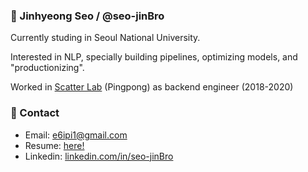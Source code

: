 ### 👋 Jinhyeong Seo / @seo-jinBro

Currently studing in Seoul National University.

Interested in NLP, specially building pipelines, optimizing models, and "productionizing".

Worked in [Scatter Lab](https://scatterlab.co.kr/) (Pingpong) as backend engineer (2018-2020)

### 📮 Contact

- Email: e6ipi1@gmail.com
- Resume: [here!](./Resume_Jinhyeong_Seo.pdf)
- Linkedin: [linkedin.com/in/seo-jinBro](linkedin.com/in/seo-jinBro)
